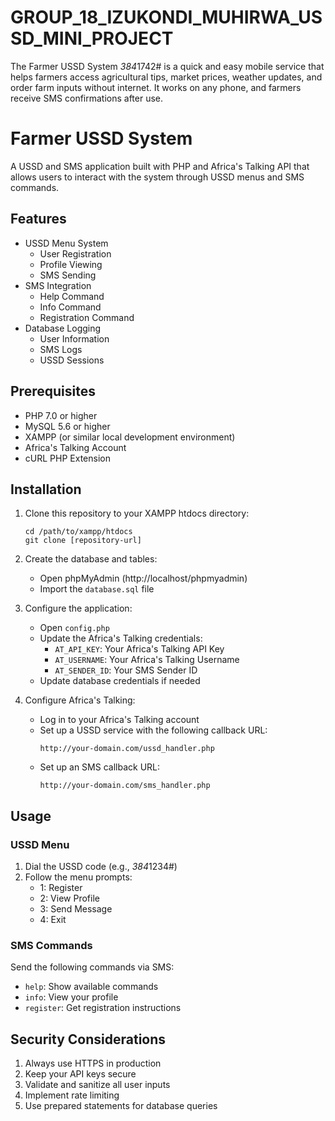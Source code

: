 # GROUP_18_IZUKONDI_MUHIRWA_USSD_MINI_PROJECT
The Farmer USSD System *384*1742# is a quick and easy mobile service that helps farmers access agricultural tips, market prices, weather updates, and order farm inputs without internet. It works on any phone, and farmers receive SMS confirmations after use.
# Farmer USSD System

A USSD and SMS application built with PHP and Africa's Talking API that allows users to interact with the system through USSD menus and SMS commands.

## Features

- USSD Menu System
  - User Registration
  - Profile Viewing
  - SMS Sending
- SMS Integration
  - Help Command
  - Info Command
  - Registration Command
- Database Logging
  - User Information
  - SMS Logs
  - USSD Sessions

## Prerequisites

- PHP 7.0 or higher
- MySQL 5.6 or higher
- XAMPP (or similar local development environment)
- Africa's Talking Account
- cURL PHP Extension

## Installation

1. Clone this repository to your XAMPP htdocs directory:
   ```
   cd /path/to/xampp/htdocs
   git clone [repository-url]
   ```

2. Create the database and tables:
   - Open phpMyAdmin (http://localhost/phpmyadmin)
   - Import the `database.sql` file

3. Configure the application:
   - Open `config.php`
   - Update the Africa's Talking credentials:
     - `AT_API_KEY`: Your Africa's Talking API Key
     - `AT_USERNAME`: Your Africa's Talking Username
     - `AT_SENDER_ID`: Your SMS Sender ID
   - Update database credentials if needed

4. Configure Africa's Talking:
   - Log in to your Africa's Talking account
   - Set up a USSD service with the following callback URL:
     ```
     http://your-domain.com/ussd_handler.php
     ```
   - Set up an SMS callback URL:
     ```
     http://your-domain.com/sms_handler.php
     ```

## Usage

### USSD Menu
1. Dial the USSD code (e.g., *384*1234#)
2. Follow the menu prompts:
   - 1: Register
   - 2: View Profile
   - 3: Send Message
   - 4: Exit

### SMS Commands
Send the following commands via SMS:
- `help`: Show available commands
- `info`: View your profile
- `register`: Get registration instructions

## Security Considerations

1. Always use HTTPS in production
2. Keep your API keys secure
3. Validate and sanitize all user inputs
4. Implement rate limiting
5. Use prepared statements for database queries

